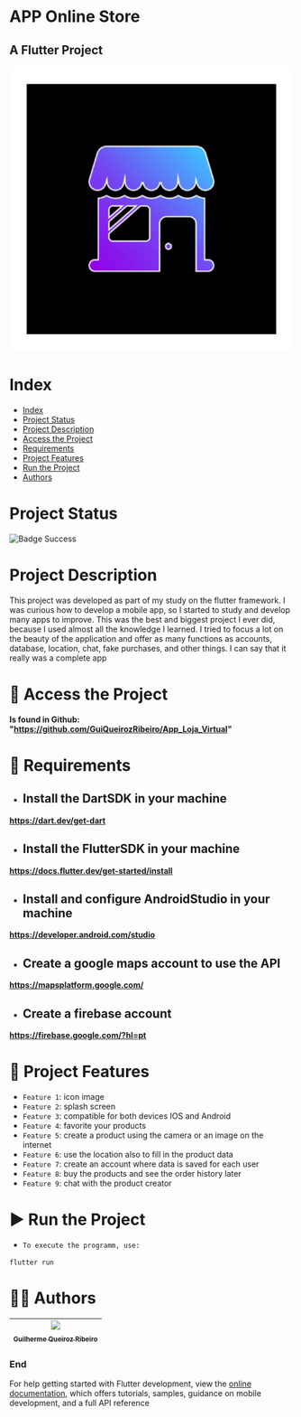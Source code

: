 APP Online Store
==========
## A Flutter Project

<p float="middle">
  <img src="assets/icons/icon.png"/>
</p>

# Index

* [Index](#index)
* [Project Status](#project-status)
* [Project Description](#project-description)
* [Access the Project](#-access-the-project)
* [Requirements](#-requirements)
* [Project Features](#-project-features)
* [Run the Project](#-run-the-project)
* [Authors](#-authors)

# Project Status

![Badge Success](https://img.shields.io/badge/State-Success-brightgreen?style=for-the-badge)

# Project Description

This project was developed as part of my study on the flutter framework. I was curious how to develop a mobile app, so I started to study and develop many apps to improve. This was the best and biggest project I ever did, because I used almost all the knowledge I learned. I tried to focus a lot on the beauty of the application and offer as many functions as accounts, database, location, chat, fake purchases, and other things. I can say that it really was a complete app

# 📁 Access the Project

**Is found in Github: "https://github.com/GuiQueirozRibeiro/App_Loja_Virtual"**

# 📝 Requirements

- ## Install the DartSDK in your machine

**https://dart.dev/get-dart**

- ## Install the FlutterSDK in your machine

**https://docs.flutter.dev/get-started/install**
 
- ## Install and configure AndroidStudio in your machine

**https://developer.android.com/studio**

- ## Create a google maps account to use the API

**https://mapsplatform.google.com/**

- ## Create a firebase account

**https://firebase.google.com/?hl=pt**

# 🔨 Project Features

- `Feature 1`: icon image
- `Feature 2`: splash screen
- `Feature 3`: compatible for both devices IOS and Android
- `Feature 4`: favorite your products
- `Feature 5`: create a product using the camera or an image on the internet
- `Feature 6`: use the location also to fill in the product data
- `Feature 7`: create an account where data is saved for each user
- `Feature 8`: buy the products and see the order history later
- `Feature 9`: chat with the product creator

# ▶ Run the Project

- `To execute the programm, use:`

```console
flutter run
```

# 👨‍💻 Authors

| [<img src="https://avatars.githubusercontent.com/u/70274921?s=400&u=c1688d6fcd13223bfe1093c6d16b3b6b646545fe&v=4" width=115><br><sub>Guilherme Queiroz Ribeiro</sub>](https://github.com/GuiQueirozRibeiro)
| :---: |

### End

For help getting started with Flutter development, view the
[online documentation](https://docs.flutter.dev/), which offers tutorials,
samples, guidance on mobile development, and a full API reference
